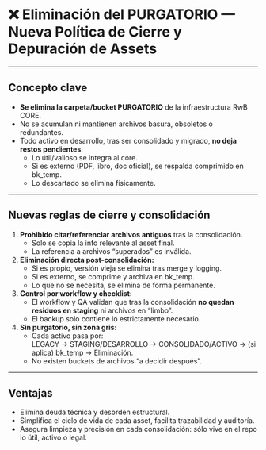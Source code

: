 # ❌ Eliminación del PURGATORIO — Nueva Política de Cierre y Depuración de Assets

---

## Concepto clave
- **Se elimina la carpeta/bucket PURGATORIO** de la infraestructura RwB CORE.
- No se acumulan ni mantienen archivos basura, obsoletos o redundantes.
- Todo activo en desarrollo, tras ser consolidado y migrado, **no deja restos pendientes**:
  - Lo útil/valioso se integra al core.
  - Si es externo (PDF, libro, doc oficial), se respalda comprimido en bk_temp.
  - Lo descartado se elimina físicamente.

---

## Nuevas reglas de cierre y consolidación

1. **Prohibido citar/referenciar archivos antiguos** tras la consolidación.
   - Solo se copia la info relevante al asset final.
   - La referencia a archivos “superados” es inválida.
2. **Eliminación directa post-consolidación:**
   - Si es propio, versión vieja se elimina tras merge y logging.
   - Si es externo, se comprime y archiva en bk_temp.
   - Lo que no se necesita, se elimina de forma permanente.
3. **Control por workflow y checklist:**
   - El workflow y QA validan que tras la consolidación **no quedan residuos en staging** ni archivos en “limbo”.
   - El backup solo contiene lo estrictamente necesario.
4. **Sin purgatorio, sin zona gris:**
   - Cada activo pasa por:  
     LEGACY → STAGING/DESARROLLO → CONSOLIDADO/ACTIVO → (si aplica) bk_temp → Eliminación.
   - No existen buckets de archivos “a decidir después”.

---

## Ventajas
- Elimina deuda técnica y desorden estructural.
- Simplifica el ciclo de vida de cada asset, facilita trazabilidad y auditoría.
- Asegura limpieza y precisión en cada consolidación: sólo vive en el repo lo útil, activo o legal.

